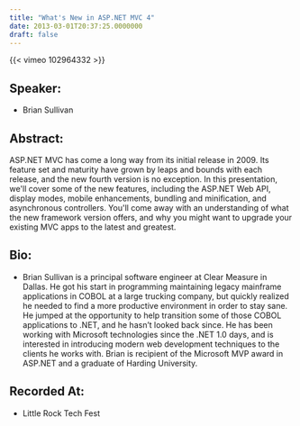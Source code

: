```yaml
---
title: "What's New in ASP.NET MVC 4"
date: 2013-03-01T20:37:25.0000000
draft: false
---
```


{{< vimeo 102964332 >}}

## Speaker:

 - Brian Sullivan

## Abstract:

<p>ASP.NET MVC has come a long way from its initial release in 2009. Its feature set and maturity have grown by leaps and bounds with each release, and the new fourth version is no exception. In this presentation, we'll cover some of the new features, including the ASP.NET Web API, display modes, mobile enhancements, bundling and minification, and asynchronous controllers. You'll come away with an understanding of what the new framework version offers, and why you might want to upgrade your existing MVC apps to the latest and greatest.</p>

## Bio:

 - <p>Brian Sullivan is a principal software engineer at Clear Measure in Dallas. He got his start in programming maintaining legacy mainframe applications in COBOL at a large trucking company, but quickly realized he needed to find a more productive environment in order to stay sane. He jumped at the opportunity to help transition some of those COBOL applications to .NET, and he hasn’t looked back since. He has been working with Microsoft technologies since the .NET 1.0 days, and is interested in introducing modern web development techniques to the clients he works with. Brian is recipient of the Microsoft MVP award in ASP.NET and a graduate of Harding University.</p>

## Recorded At:

 - Little Rock Tech Fest

